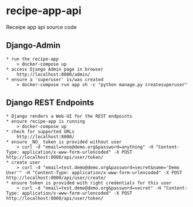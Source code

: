 # recipe-app-api
Receipe app api source code

## Django-Admin

    * run the recipe-app 
        > docker-compose up
    * access Django Admin page in browser
        http://localhost:8000/admin/
    * ensure a 'superuser' is/was created 
        > docker-compose run app sh -c "python manage.py createsuperuser"

## Django REST Endpoints

    * Django renders a Web-UI for the REST endpoints
    * ensure recipe-app is running
        > docker-compose up
    * check for supported URLs
        http://localhost:8000/
    * ensure _NO_ token is provided without user
        > curl -d "email=none@demo.org&password=anything" -H "Content-Type: application/x-www-form-urlencoded" -X POST http://localhost:8000/api/user/token/
    * create user
        > curl -d "email=test.demo@demo.org&password=secret&name='Demo User'" -H "Content-Type: application/x-www-form-urlencoded" -X POST http://localhost:8000/api/user/create/
    * ensure token is provided with right credentials for this user
        > curl -d "email=test.demo@demo.org&password=secret" -H "Content-Type: application/x-www-form-urlencoded" -X POST http://localhost:8000/api/user/token/
